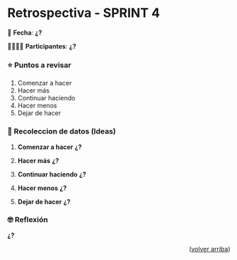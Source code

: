 <div id="top"></div>

# Retrospectiva - SPRINT 4

📅 **Fecha**: **¿?**

👨‍👨‍👧‍👦 **Participantes**:
**¿?**


### ⭐️ Puntos a revisar

1. Comenzar a hacer
2. Hacer más
3. Continuar haciendo
4. Hacer menos
5. Dejar de hacer


### 👹 Recoleccion de datos (Ideas)

1. **Comenzar a hacer**
    **¿?**

2. **Hacer más**
    **¿?**

3. **Continuar haciendo**
    **¿?**

4. **Hacer menos**
    **¿?**

5. **Dejar de hacer**
    **¿?**
    

### 🤓 Reflexión

**¿?**

<p align="right">(<a href="#top">volver arriba</a>)</p>
